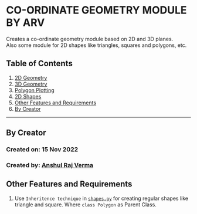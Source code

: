 # CO-ORDINATE GEOMETRY MODULE BY ARV

Creates a co-ordinate geometry module based on 2D and 3D planes.<br>
Also some module for 2D shapes like triangles, squares and polygons, etc.

## Table of Contents

1. [2D Geometry](./d2_geometry.py)
2. [3D Geometry](./d3_geometry.py)
3. [Polygon Plotting](./draw.py)
4. [2D Shapes](./shapes.py)
5. [Other Features and Requirements](#other-features-and-requirements)
6. [By Creator](#by-creator)

<hr>

## By Creator

### Created on: 15 Nov 2022

### Created by: [Anshul Raj Verma](https://github.com/arv-anshul)

## Other Features and Requirements

1. Use `Inheritence technique` in [`shapes.py`](./shapes.py) for creating regular shapes like triangle and square. Where `class Polygon` as Parent Class.
